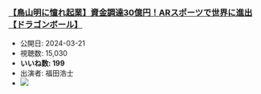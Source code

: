 ### [【鳥山明に憧れ起業】資金調達30億円！ARスポーツで世界に進出【ドラゴンボール】](https://www.youtube.com/watch?v=WP0cdLBsgPU)
-   公開日: 2024-03-21
-   視聴数: 15,030
-   **いいね数: 199**
-   出演者: 福田浩士
- [![](https://img.youtube.com/vi/WP0cdLBsgPU/hqdefault.jpg)](https://www.youtube.com/watch?v=WP0cdLBsgPU)
